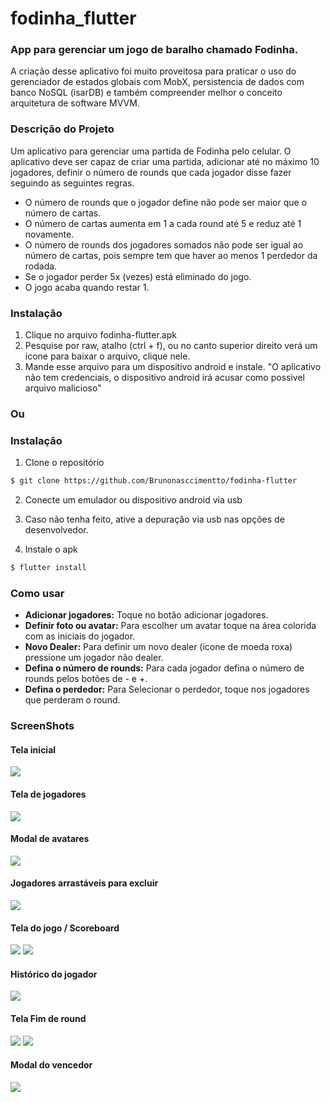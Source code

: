 # fodinha_flutter

### App para gerenciar um jogo de baralho chamado Fodinha.
A criação desse aplicativo foi muito proveitosa para praticar o uso do gerenciador de estados globais com MobX, persistencia de dados com banco NoSQL (isarDB) e também compreender melhor o conceito arquitetura de software MVVM.

### Descrição do Projeto
Um aplicativo para gerenciar uma partida de Fodinha pelo celular. 
O aplicativo deve ser capaz de criar uma partida, adicionar até no máximo 10 jogadores, definir o número de rounds que cada jogador disse fazer seguindo as seguintes regras.

- O número de rounds que o jogador define não pode ser maior que o número de cartas.
- O número de cartas aumenta em 1 a cada round até 5 e reduz até 1 novamente.
- O número de rounds dos jogadores somados não pode ser igual ao número de cartas, pois sempre tem que haver ao menos 1 perdedor da rodada.
- Se o jogador perder 5x (vezes) está eliminado do jogo.
- O jogo acaba quando restar 1.


### Instalação
1. Clique no arquivo fodinha-flutter.apk
2. Pesquise por raw, atalho (ctrl + f), ou no canto superior direito verá um icone para baixar o arquivo, clique nele.
3. Mande esse arquivo para um dispositivo android e instale. "O aplicativo não tem credenciais, o dispositivo android irá acusar como possivel arquivo malicioso"

### Ou

### Instalação
1. Clone o repositório
```bash
$ git clone https://github.com/Brunonasccimentto/fodinha-flutter
```

2. Conecte um emulador ou dispositivo android via usb
3. Caso não tenha feito, ative a depuração via usb nas opções de desenvolvedor. 

4. Instale o apk
```bash
$ flutter install
```

### Como usar
- **Adicionar jogadores:** Toque no botão adicionar jogadores.
- **Definir foto ou avatar:** Para escolher um avatar toque na área colorida com as iniciais do jogador.
- **Novo Dealer:** Para definir um novo dealer (icone de moeda roxa) pressione um jogador não dealer.
- **Defina o número de rounds:** Para cada jogador defina o número de rounds pelos botões de - e +.
- **Defina o perdedor:** Para Selecionar o perdedor, toque nos jogadores que perderam o round.

### ScreenShots

#### Tela inicial
<img src="assets/screenshoots/Screenshot_1705952896.png">

#### Tela de jogadores
<img src="assets/screenshoots/Screenshot_1705953068.png">

#### Modal de avatares
<img src="assets/screenshoots/Screenshot_1705953063.png">

#### Jogadores arrastáveis para excluir
<img src="assets/screenshoots/Screenshot_1705953080.png">

#### Tela do jogo / Scoreboard
<img src="assets/screenshoots/Screenshot_1705953097.png">

<img src="assets/screenshoots/Screenshot_1705953184.png">

#### Histórico do jogador
<img src="assets/screenshoots/Screenshot_1705953223.png">

#### Tela Fim de round
<img src="assets/screenshoots/SScreenshot_1705953116.png">

<img src="assets/screenshoots/Screenshot_1705953127.png">

#### Modal do vencedor
<img src="assets/screenshoots/Screenshot_1705953288.png">




